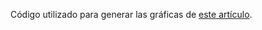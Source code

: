 Código utilizado para generar las gráficas de [este 
artículo](https://rinzewind.org/blog-es/2023/estadisticas-de-paquitamastohost-con-r.html).
